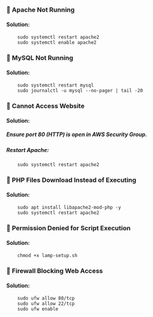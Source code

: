 ### 🚀 Apache Not Running
#### Solution:
```
    sudo systemctl restart apache2
    sudo systemctl enable apache2
```

### 🚀 MySQL Not Running
#### Solution:
```
    sudo systemctl restart mysql
    sudo journalctl -u mysql --no-pager | tail -20
```

### 🚀 Cannot Access Website
#### Solution:
##### Ensure port 80 (HTTP) is open in AWS Security Group.
##### Restart Apache:
```
    sudo systemctl restart apache2
```

### 🚀 PHP Files Download Instead of Executing
#### Solution:
```
    sudo apt install libapache2-mod-php -y
    sudo systemctl restart apache2
```

### 🚀 Permission Denied for Script Execution
#### Solution:
```
    chmod +x lamp-setup.sh
```

### 🚀 Firewall Blocking Web Access
#### Solution:
```
    sudo ufw allow 80/tcp
    sudo ufw allow 22/tcp
    sudo ufw enable
```
